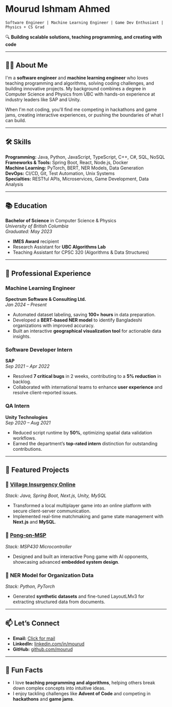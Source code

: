 # Mourud Ishmam Ahmed  

`Software Engineer | Machine Learning Engineer | Game Dev Enthusiast | Physics + CS Grad`

🔍 **Building scalable solutions, teaching programming, and creating with code**  

---

## 👨‍💻 About Me  

I'm a **software engineer** and **machine learning engineer** who loves teaching programming and algorithms, solving coding challenges, and building innovative projects. My background combines a degree in Computer Science and Physics from UBC with hands-on experience at industry leaders like SAP and Unity.  

When I'm not coding, you'll find me competing in hackathons and game jams, creating interactive experiences, or pushing the boundaries of what I can build.  

---

## 🛠️ Skills  

**Programming:** Java, Python, JavaScript, TypeScript, C++, C#, SQL, NoSQL  
**Frameworks & Tools:** Spring Boot, React, Node.js, Docker  
**Machine Learning:** PyTorch, BERT, NER Models, Data Generation  
**DevOps:** CI/CD, Git, Test Automation, Unix Systems  
**Specialties:** RESTful APIs, Microservices, Game Development, Data Analysis  

---

## 📚 Education  

**Bachelor of Science** in Computer Science & Physics  
*University of British Columbia*  
*Graduated: May 2023*  
- **IMES Award** recipient  
- Research Assistant for **UBC Algorithms Lab**  
- Teaching Assistant for CPSC 320 (Algorithms & Data Structures)  

---

## 💼 Professional Experience  

### **Machine Learning Engineer**  
**Spectrum Software & Consulting Ltd.**  
*Jan 2024 – Present*  
- Automated dataset labeling, saving **100+ hours** in data preparation.  
- Developed a **BERT-based NER model** to identify Bangladeshi organizations with improved accuracy.  
- Built an interactive **geographical visualization tool** for actionable data insights.  

### **Software Developer Intern**  
**SAP**  
*Sep 2021 – Apr 2022*  
- Resolved **7 critical bugs** in 2 weeks, contributing to a **5% reduction** in backlog.  
- Collaborated with international teams to enhance **user experience** and resolve client-reported issues.  

### **QA Intern**  
**Unity Technologies**  
*Sep 2020 – Aug 2021*  
- Reduced script runtime by **50%**, optimizing spatial data validation workflows.  
- Earned the department’s **top-rated intern** distinction for outstanding contributions.  

---

## 🌟 Featured Projects  

### 🔹 **[Village Insurgency Online](https://github.com/mourud/village-insurgency-online)**  
*Stack: Java, Spring Boot, Next.js, Unity, MySQL*  
- Transformed a local multiplayer game into an online platform with secure client-server communication.  
- Implemented real-time matchmaking and game state management with **Next.js** and **MySQL**.  

### 🔹 **[Pong-on-MSP](https://github.com/mourud/pong-on-msp)**  
*Stack: MSP430 Microcontroller*  
- Designed and built an interactive Pong game with AI opponents, showcasing advanced **embedded system design**.  

### 🔹 **NER Model for Organization Data**  
*Stack: Python, PyTorch*  
- Generated **synthetic datasets** and fine-tuned LayoutLMv3 for extracting structured data from documents.  

---

## 📫 Let’s Connect  

- **Email:** [Click for mail](mailto:ishmam1@gmail.com)  
- **LinkedIn:** [linkedin.com/in/mourud](https://www.linkedin.com/in/mourud)  
- **GitHub:** [github.com/mourud](https://www.github.com/mourud)  

---

## 🚀 Fun Facts  

- I love **teaching programming and algorithms**, helping others break down complex concepts into intuitive ideas.  
- I enjoy tackling challenges like **Advent of Code** and competing in **hackathons** and **game jams**.  
